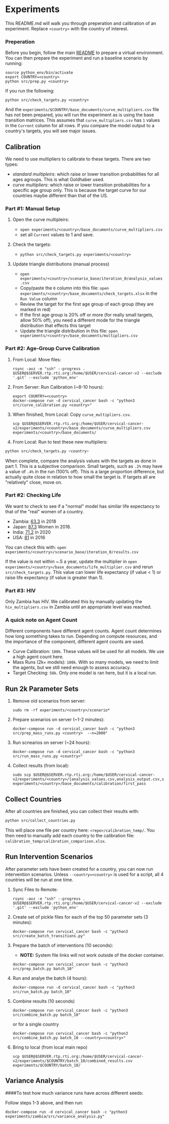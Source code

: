# Experiments

This README.md will walk you through preperation and calibration of an experiment. Replace `<country>` with the country of interest. 

### Preperation

Before you begin, follow the main [README](../../README.md) to prepare a virtual environment. You can then prepare the experiment and run a baseline scenario by running: 

```
source python_env/bin/activate
export COUNTRY=<country>
python src/prep.py <country>
```

If you run the following:

```
python src/check_targets.py <country>
```

And the `experiments/$COUNTRY/base_documents/curve_multipliers.csv` file has not been prepared, you will run the experiment as is using the base transition matrices. This assumes that `curve_multipliers.csv` has `1` values in the `Current` column for all rows. If you compare the model output to a country's targets, you will see major issues. 

## Calibration

We need to use multipliers to calibrate to these targets. There are two types:

- *standard multipleirs*: which raise or lower transition probabilities for all ages agroups. This is what Goldhaber used.
- *curve multipliers*: which raise or lower transition probabilities for a specific age group only. This is because the target curve for our countries maybe different than that of the US.


### Part #1: Manual Setup

1. Open the curve multipleirs:

	- ```open experiments/<country>/base_documents/curve_multipliers.csv```
	- set all `Current` values to 1 and save.

2. Check the targets: 

	- ```python src/check_targets.py experiments/<country>```
	
3. Update triangle distributions (manual process)

	- `open experiments/<country>/scenario_base/iteration_0/analysis_values.csv`
	- Copy/paste the `0` column into this file: `open experiments/<country>/base_documents/check_targets.xlsx` in the `Run Value` column
	- Review the target for the first age group of each group (they are marked in red)
	- If the first age group is 20% off or more (for really small targets, allow 50% off), you need a different mode for the triangle distribution that effects this target
	- Update the triangle distribution in this file: `open experiments/<country>/base_documents/multipliers.csv`


### Part #2: Age-Group Curve Calibration

1. From Local: Move files:

	```
	rsync -avz -e "ssh" --progress . $USER@$SERVER.rtp.rti.org:/home/$USER/cervical-cancer-v2 --exclude '.git' --exclude 'python_env'
	```

2. From Server: Run Calibration (~8-10 hours):

	```
	export COUNTRY=<country>
	docker-compose run -d cervical_cancer bash -c "python3 src/curve_calibration.py <country>"
	```

3. When finished, from Local: Copy `curve_multipliers.csv`. 

	```
	scp $USER@$SERVER.rtp.rti.org:/home/$USER/cervical-cancer-v2/experiments/<country>/base_documents/curve_multipliers.csv experiments/<country>/base_documents/
	```

4. From Local: Run to test these new multipliers:

```bash
python src/check_targets.py <country>
```

When complete, compare the analysis values with the targets as done in part 1. This is a subjective comparison. Small targets, such as `.2%` may have a value of `.4%` in the run (100% off). This is a large proportion difference, but actually quite close in relation to how small the target is. If targets all are "relatively" close, move on.

### Part #2: Checking Life

We want to check to see if a "normal" model has similar life expectancy to that of the "real" women of a country.

- Zambia: [63.3](https://www.macrotrends.net/countries/ZMB/zambia/life-expectancy) in 2018
- Japan: [87.3](https://www.nippon.com/en/features/h00250/life-expectancy-for-japanese-men-and-women-at-new-record-high.html) Women in 2018. 
- India: [71.2](https://knoema.com/atlas/India/topics/Demographics/Age/Female-life-expectancy-at-birth) in 2020
- USA: [81](https://www.ssa.gov/oact/STATS/table4c6.html) in 2016

You can check this with: `open experiments/<country>/scenario_base/iteration_0/results.csv`

If the value is not within ~.5 a year, update the multiplier in `open experiments/<country>/base_documents/life_multiplier.csv` and rerun `src/check_targets.py`. This value can lower life expectancy (if value < 1) or raise life expectancy (if value is greater than 1). 

### Part #3: HIV

Only Zambia has HIV. We calibrated this by manually updating the `hiv_multipliers.csv` in Zambia until an appropriate level was reached.


### A quick note on Agent Count

Different components have different agent counts. Agent count determines how long something takes to run. Depending on compute resources, and the importance of the component, different agent counts are used.

- Curve Calibration: `100k`. These values will be used for all models. We use a high agent count here.
- Mass Runs (2k+ models): `100k`. With so many models, we need to limit the agents, but we still need enough to assess accuracy.
- Target Checking: `50k`. Only one model is ran here, but it is a local run.


## Run 2k Parameter Sets

1. Remove old scenarios from server:

	```
	sudo rm -rf experiments/<country>/scenario*
	```

2. Prepare scenarios on server (~1-2 minutes):

	```
	docker-compose run -d cervical_cancer bash -c "python3 src/prep_mass_runs.py <country>  --n=2000"
	```

3. Run scnearios on server (~24 hours):

	```
	docker-compose run -d cervical_cancer bash -c "python3 src/run_mass_runs.py <country>"
	```

4. Collect results (from local):

	```
	sudo scp $USER@$SERVER.rtp.rti.org:/home/$USER/cervical-cancer-v2/experiments/<country>/{analysis_values.csv,analysis_output.csv,selected_multipliers.csv} experiments/<country>/base_documents/calibration/first_pass
	```

## Collect Countries

After all countries are finished, you can collect their results with:

```bash
python src/collect_countries.py
```

This will place one file per country here: `<repo>/calibration_temp/`. You then need to manually add each country to the calibration file: `calibration_temp/calibration_comparison.xlsx`.



## Run Intervention Scenarios

After parameter sets have been created for a country, you can now run intervention scenarios. Unless `--country=<country>` is used for a script, all 4 countries will be run at one time.

1. Sync Files to Remote:

	```
	rsync -avz -e "ssh" --progress . $USER@$SERVER.rtp.rti.org:/home/$USER/cervical-cancer-v2 --exclude '.git' --exclude 'python_env'
	```

2. Create set of pickle files for each of the top 50 parameter sets (3 minutes): 

	```
	docker-compose run cervical_cancer bash -c "python3 src/create_batch_transitions.py"
	```

3. Prepare the batch of interventions (10 seconds):

	- **NOTE:** System file links will not work outside of the docker container.

	```
	docker-compose run cervical_cancer bash -c "python3 src/prep_batch.py batch_10"
	```

4. Run and analye the batch (4 hours): 

	```
	docker-compose run -d cervical_cancer bash -c "python3 src/run_batch.py batch_10"
	```

5. Combine results (10 seconds)

	```
	docker-compose run cervical_cancer bash -c "python3 src/combine_batch.py batch_10"
	```

	or for a single country 

	```
	docker-compose run cervical_cancer bash -c "python3 src/combine_batch.py batch_10 --country=<country>"
	```
	
6. Bring to local (from local main repo)
	
	```
	scp $USER@$SERVER.rtp.rti.org:/home/$USER/cervical-cancer-v2/experiments/$COUNTRY/batch_10/combined_results.csv experiments/$COUNTRY/batch_10/
	```



## Variance Analysis

####To test how much variance runs have across different seeds:

Follow steps 1-3 above, and then run:

```
docker-compose run -d cervical_cancer bash -c "python3 experiments/zambia/src/variance_analysis.py"
```